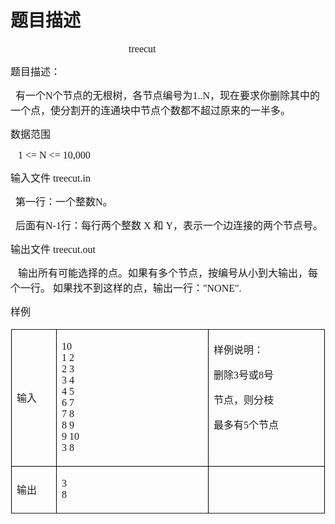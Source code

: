 # 题目描述


<p style="text-indent:141.7500pt;">
<span style="font-family:&#39;Microsoft YaHei&#39;;font-size:16px;">treecut</span> 
</p>
<p>
<span style="font-family:&#39;Microsoft YaHei&#39;;font-size:16px;">题目描述：</span> 
</p>
<p>
<span style="font-family:&#39;Microsoft YaHei&#39;;font-size:16px;">  有一个N个节点的无根树，各节点编号为1..N，现在要求你删除其中的一个点，使分割开的连通块中节点个数都不超过原来的一半多。 </span> 
</p>
<p>
<span style="font-family:&#39;Microsoft YaHei&#39;;font-size:16px;">数据范围</span> 
</p>
<p>
<span style="font-family:&#39;Microsoft YaHei&#39;;font-size:16px;">   1 &lt;= N &lt;= 10,000</span> 
</p>
<p>
<span style="font-family:&#39;Microsoft YaHei&#39;;font-size:16px;">输入文件 treecut.in</span> 
</p>
<p>
<span style="font-family:&#39;Microsoft YaHei&#39;;font-size:16px;">  第一行：一个整数N。</span> 
</p>
<p>
<span style="font-family:&#39;Microsoft YaHei&#39;;font-size:16px;">  后面有N-1行：每行两个整数 X 和 Y，表示一个边连接的两个节点号。</span> 
</p>
<p>
<span style="font-family:&#39;Microsoft YaHei&#39;;font-size:16px;">输出文件 treecut.out</span> 
</p>
<p>
<span style="font-family:&#39;Microsoft YaHei&#39;;font-size:16px;">   输出所有可能选择的点。如果有多个节点，按编号从小到大输出，每个一行。 如果找不到这样的点，输出一行：&#34;NONE&#34;.</span> 
</p>
<p>
<span style="font-family:&#39;Microsoft YaHei&#39;;font-size:16px;">样例</span> 
</p>
<table style="padding:0.75pt;">
<tbody>
<tr>
<td style="border:0.7500pt outset #000000;" width="67" valign="center">
<p>
<span style="font-size:16px;font-family:&#39;Microsoft YaHei&#39;;">输入</span><span style="font-size:9.0000pt;font-family:&#39;宋体&#39;;"></span> 
</p>
</td>
<td style="border:0.7500pt outset #000000;" width="282" valign="center">
<p>
<span style="font-size:16px;font-family:&#39;Microsoft YaHei&#39;;">10</span><span style="font-size:12.0000pt;font-family:&#39;宋体&#39;;"><br/>
</span><span style="font-size:16px;font-family:&#39;Microsoft YaHei&#39;;">1 2</span><span style="font-size:12.0000pt;font-family:&#39;宋体&#39;;"><br/>
</span><span style="font-size:16px;font-family:&#39;Microsoft YaHei&#39;;">2 3</span><span style="font-size:12.0000pt;font-family:&#39;宋体&#39;;"><br/>
</span><span style="font-size:16px;font-family:&#39;Microsoft YaHei&#39;;">3 4</span><span style="font-size:12.0000pt;font-family:&#39;宋体&#39;;"><br/>
</span><span style="font-size:16px;font-family:&#39;Microsoft YaHei&#39;;">4 5</span><span style="font-size:12.0000pt;font-family:&#39;宋体&#39;;"><br/>
</span><span style="font-size:16px;font-family:&#39;Microsoft YaHei&#39;;">6 7</span><span style="font-size:12.0000pt;font-family:&#39;宋体&#39;;"><br/>
</span><span style="font-size:16px;font-family:&#39;Microsoft YaHei&#39;;">7 8</span><span style="font-size:12.0000pt;font-family:&#39;宋体&#39;;"><br/>
</span><span style="font-size:16px;font-family:&#39;Microsoft YaHei&#39;;">8 9</span><span style="font-size:12.0000pt;font-family:&#39;宋体&#39;;"><br/>
</span><span style="font-size:16px;font-family:&#39;Microsoft YaHei&#39;;">9 10</span><span style="font-size:12.0000pt;font-family:&#39;宋体&#39;;"><br/>
</span><span style="font-size:16px;font-family:&#39;Microsoft YaHei&#39;;">3 8</span><span style="font-size:9.0000pt;font-family:&#39;宋体&#39;;"></span> 
</p>
</td>
<td style="border:0.7500pt outset #000000;" width="211" valign="center">
<p>
<span style="font-size:16px;font-family:&#39;Microsoft YaHei&#39;;">样例说明：</span><span style="font-size:9.0000pt;font-family:&#39;宋体&#39;;"></span> 
</p>
<p>
<span style="font-size:16px;font-family:&#39;Microsoft YaHei&#39;;">删除3号或8号</span><span style="font-size:9.0000pt;font-family:&#39;宋体&#39;;"></span> 
</p>
<p>
<span style="font-size:16px;font-family:&#39;Microsoft YaHei&#39;;">节点，则分枝</span><span style="font-size:9.0000pt;font-family:&#39;宋体&#39;;"></span> 
</p>
<p>
<span style="font-size:16px;font-family:&#39;Microsoft YaHei&#39;;">最多有5个节点</span><span style="font-size:9.0000pt;font-family:&#39;宋体&#39;;"></span> 
</p>
<p>
<span style="font-size:16px;font-family:&#39;Microsoft YaHei&#39;;"> </span><span style="font-size:9.0000pt;font-family:&#39;宋体&#39;;"></span> 
</p>
</td>
</tr>
<tr>
<td style="border:0.7500pt outset #000000;" width="67" valign="center">
<p>
<span style="font-size:16px;font-family:&#39;Microsoft YaHei&#39;;">输出</span><span style="font-size:9.0000pt;font-family:&#39;宋体&#39;;"></span> 
</p>
</td>
<td style="border:0.7500pt outset #000000;" width="282" valign="center">
<p>
<span style="font-size:16px;font-family:&#39;Microsoft YaHei&#39;;">3</span><span style="font-size:12.0000pt;font-family:&#39;宋体&#39;;"><br/>
</span><span style="font-size:16px;font-family:&#39;Microsoft YaHei&#39;;">8         </span><span style="font-size:9.0000pt;font-family:&#39;宋体&#39;;"></span> 
</p>
</td>
<td style="border:0.7500pt outset #000000;" width="211" valign="center">
<p>
<span style="font-size:16px;font-family:&#39;Microsoft YaHei&#39;;">    </span><span style="font-size:9.0000pt;font-family:&#39;宋体&#39;;"></span> 
</p>
</td>
</tr>
</tbody>
</table>
<p>
<span style="font-family:&#39;Microsoft YaHei&#39;;font-size:16px;"> </span> 
</p>
